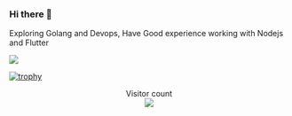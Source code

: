 ### Hi there 👋

Exploring Golang and Devops, Have Good experience working with Nodejs and Flutter






<img src="https://github-readme-stats.vercel.app/api?username=riteshsonawane1372&show_icons=true&theme=radical">







[![trophy](https://github-profile-trophy.vercel.app/?username=riteshsonawane1372&theme=onedark)](https://github.com/riteshsonawane1372/github-profile-trophy)

<p align="center"> 
  Visitor count<br>
  <img src="https://profile-counter.glitch.me/riteshsonawane1372/count.svg" />
</p>
